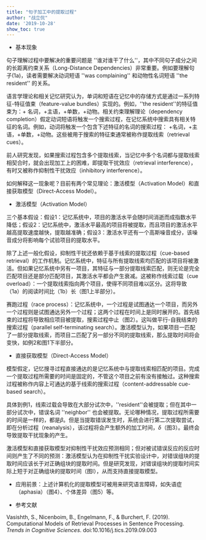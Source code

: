```yaml
---
title: "句子加工中的提取过程"
author: "战立侃"
date: '2019-10-28'
show_toc: true
---
```


- 基本现象

句子理解过程中要解决的重要问题是 ''谁对谁干了什么''，其中不同句子成分之间的长距离约束关系（Long-Distance Dependencies）非常重要。例如要理解句子(1a)，读者需要解决动词短语 ''was complaining'' 和动物性名词短语 ''the resident'' 的关系。

语言学理论和相关记忆研究认为，单词和短语在记忆中的存储方式是通过一系列特征-特征值束（feature-value bundles）实现的。例如，''the resident''的特征值束为：+ 名词，+主语，+单数，+动物。相关约束理解理论（dependency completion）假定动词短语将触发一个搜索过程，在记忆系统中搜索具有相关特征的名词。例如，动词将触发一个包含下述特征的名词的搜索过程： +名词，+主语，+单数，+动物。这些被用于搜索的特征束通常被称作提取线索（retrieval cues）。

前人研究发现，如果搜索过程包含多个提取线索，当记忆中多个名词都与提取线索相契合时，就会出现加工上的困难，即提取干扰效应（retrieval interference），有时又被称作抑制性干扰效应（inhibitory interference）。

如何解释这一现象呢？目前有两个常见理论：激活模型（Activation Model）和直接获取模型（Direct-Access Model）。

- 激活模型（Activation Model）

三个基本假设：假设1：记忆系统中，项目的激活水平会随时间消逝而成指数水平降低；假设2：记忆系统中，激活水平最高的项目将被提取，而且项目的激活水平越高提取速度越快，提取越准确；假设3：激活水平还有一个高斯噪音成分，该噪音成分将影响每个试验项目的提取水平。

除了上述一般化假设，抑制性干扰还依赖于基于线索的提取过程（cue-based retrieval）的工作机制。记忆系统中，特征与所有提取线索均匹配的该项目将被激活。但如果记忆系统中另有一项目，其特征与一部分提取线索匹配，则无论是完全匹配项目还是部分匹配项目，其激活水平都会产生衰减。这被称作线索过载（cue overload）：一个提取线索指向两个项目，使得不同项目难以区分。这将导致（1a）的阅读时间比（1b）长（图1上半部分）。

赛跑过程（race process）：记忆系统中，一个过程是试图通达一个项目，而另外一个过程则是试图通达另外一个过程；这两个过程在时间上是同时展开的。首先结束的过程将导致相应项目被提取，搜索过程中止（图2）。这叫做平行-自我结束的搜索过程（parallel self-terminating search）。激活模型认为，如果项目一匹配了一部分提取线索，而项目二匹配了另一部分不同的提取线索，那么提取时间将会变快，如例2和图1下半部分。

- 直接获取模型（Direct-Access Model）

模型假定，记忆搜寻过程直接通达的是记忆系统中与提取线索相匹配的项目。完成一个提取过程所需要的时间是固定的，不管这个项目之前有没有接触过。这种搜索过程被称作内容上可通达的基于线索的搜索过程（content-addressable cue-based search）。

具体到例1，线索过载会导致在大部分试次中，''resident''会被提取；但在其中一部分试次中，错误名词 ''neighbor'' 也会被提取。无论哪种情况，提取过程所需要的时间是一样的，都是$\beta$。但是当提取错误发生时，系统会进行第二次提取尝试，即在分析过程（reanalysis），该过程将会产生额外的加工时间，$\delta$（图3）。最终会导致提取干扰现象的产生。

激活模型和直接获取模型对抑制性干扰效应预测相同；但对被试错误反应的反应时间则产生了不同的预测：激活模型认为在抑制性干扰实验设计中，对错误组块的提取时间应该长于对正确组块的提取时间。但是研究发现，对错误组块的提取时间实际上短于对正确组块的提取时间（图I），从而支持直接提取模型。

- 应用前景：上述计算机化的提取模型可被用来研究语言障碍，如失语症（aphasia）（图4）、个体差异（图5）等。

- 参考文献

Vasishth, S., Nicenboim, B., Engelmann, F., & Burchert, F. (2019). Computational Models of Retrieval Processes in Sentence Processing. *Trends in Cognitive Sciences*. doi:10.1016/j.tics.2019.09.003
